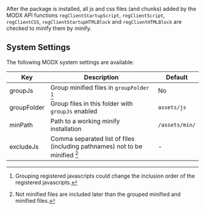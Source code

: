 After the package is installed, all js and css files (and chunks) added by the
MODX API functions `regClientStartupScript`, `regClientScript`, `regClientCSS`,
`regClientStartupHTMLBlock` and `regClientHTMLBlock` are checked to minify them
by minify.

## System Settings

The following MODX system settings are available:

Key | Description | Default
----|-------------|--------
groupJs  | Group minified files in `groupFolder` [^1]  | No
groupFolder | Group files in this folder with `groupJs` enabled | `assets/js`
minPath | Path to a working minify installation | `/assets/min/`
excludeJs | Comma separated list of files (including pathnames) not to be minified [^2] | -

[^1]: Grouping registered javascripts could change the inclusion order of the registered javascripts.
[^2]: Not minified files are included later than the grouped minified and minified files.
[^3]: Registered chunks (i.e. javascript code) are included at the last position of head/body.
[^4]: The order of inclusion is *external*, *grouped minified*, *minified*, *not minified* and direct code.

